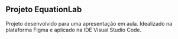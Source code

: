 ## Projeto EquationLab ##

Projeto desenvolvido para uma apresentação em aula.
Idealizado na plataforma Figma e aplicado na IDE Visual Studio Code.